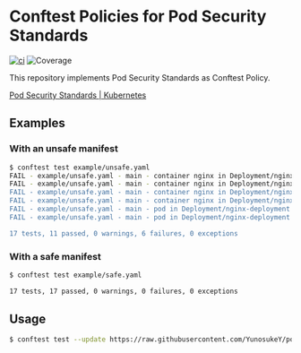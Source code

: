 # Conftest Policies for Pod Security Standards

[![ci](https://github.com/YunosukeY/policies-for-pss/actions/workflows/ci.yaml/badge.svg?branch=master&event=push)](https://github.com/YunosukeY/policies-for-pss/actions/workflows/ci.yaml)
![Coverage](https://img.shields.io/endpoint?url=https://gist.githubusercontent.com/YunosukeY/0c2e618c502912eff6e83e26b24e5c82/raw/opa-coverage-badge.json)

This repository implements Pod Security Standards as Conftest Policy.

[Pod Security Standards | Kubernetes](https://kubernetes.io/docs/concepts/security/pod-security-standards/)

## Examples

### With an unsafe manifest

```sh
$ conftest test example/unsafe.yaml
FAIL - example/unsafe.yaml - main - container nginx in Deployment/nginx-deployment allows privilege escalation
FAIL - example/unsafe.yaml - main - container nginx in Deployment/nginx-deployment doesn't drop "ALL" capability
FAIL - example/unsafe.yaml - main - container nginx in Deployment/nginx-deployment must be set seccomp profile
FAIL - example/unsafe.yaml - main - container nginx in Deployment/nginx-deployment runs as root
FAIL - example/unsafe.yaml - main - pod in Deployment/nginx-deployment must be set seccomp profile
FAIL - example/unsafe.yaml - main - pod in Deployment/nginx-deployment runs as root

17 tests, 11 passed, 0 warnings, 6 failures, 0 exceptions
```

### With a safe manifest

```sh
$ conftest test example/safe.yaml

17 tests, 17 passed, 0 warnings, 0 failures, 0 exceptions
```

## Usage

```sh
$ conftest test --update https://raw.githubusercontent.com/YunosukeY/policies-for-pss/master/policy/deny.rego <file-to-test>
```
